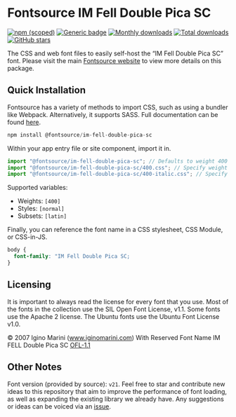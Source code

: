 # Fontsource IM Fell Double Pica SC

[![npm (scoped)](https://img.shields.io/npm/v/@fontsource/im-fell-double-pica-sc?color=brightgreen)](https://www.npmjs.com/package/@fontsource/im-fell-double-pica-sc) [![Generic badge](https://img.shields.io/badge/fontsource-passing-brightgreen)](https://github.com/fontsource/fontsource) [![Monthly downloads](https://badgen.net/npm/dm/@fontsource/im-fell-double-pica-sc)](https://github.com/fontsource/fontsource) [![Total downloads](https://badgen.net/npm/dt/@fontsource/im-fell-double-pica-sc)](https://github.com/fontsource/fontsource) [![GitHub stars](https://img.shields.io/github/stars/fontsource/fontsource.svg?style=social&label=Star)](https://github.com/fontsource/fontsource/stargazers)

The CSS and web font files to easily self-host the “IM Fell Double Pica SC” font. Please visit the main [Fontsource website](https://fontsource.org/fonts/im-fell-double-pica-sc) to view more details on this package.

## Quick Installation

Fontsource has a variety of methods to import CSS, such as using a bundler like Webpack. Alternatively, it supports SASS. Full documentation can be found [here](https://beta.fontsource.org/docs/getting-started/introduction).

```javascript
npm install @fontsource/im-fell-double-pica-sc
```

Within your app entry file or site component, import it in.

```javascript
import "@fontsource/im-fell-double-pica-sc"; // Defaults to weight 400
import "@fontsource/im-fell-double-pica-sc/400.css"; // Specify weight
import "@fontsource/im-fell-double-pica-sc/400-italic.css"; // Specify weight and style

```

Supported variables:
- Weights: `[400]`
- Styles: `[normal]`
- Subsets: `[latin]`

Finally, you can reference the font name in a CSS stylesheet, CSS Module, or CSS-in-JS.

```css
body {
  font-family: "IM Fell Double Pica SC;
}
```

## Licensing
It is important to always read the license for every font that you use.
Most of the fonts in the collection use the SIL Open Font License, v1.1. Some fonts use the Apache 2 license. The Ubuntu fonts use the Ubuntu Font License v1.0.

© 2007 Igino Marini (www.iginomarini.com) With Reserved Font Name IM FELL Double Pica SC
[OFL-1.1](http://scripts.sil.org/OFL)

## Other Notes
Font version (provided by source): `v21`.
Feel free to star and contribute new ideas to this repository that aim to improve the performance of font loading, as well as expanding the existing library we already have. Any suggestions or ideas can be voiced via an [issue](https://github.com/fontsource/fontsource/issues).